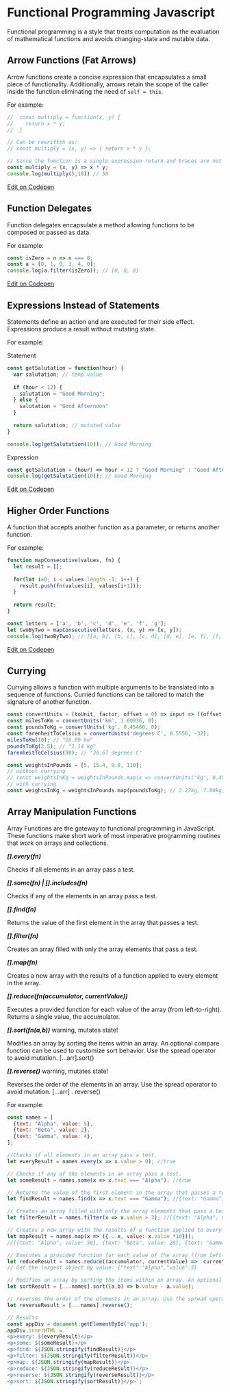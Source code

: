# Functional Programming Javascript

Functional programming is a style that treats computation as the evaluation of mathematical functions and avoids changing-state and mutable data.

## Arrow Functions (Fat Arrows)

Arrow functions create a concise expression that encapsulates a small piece of functionality. Additionally, arrows retain the scope of the caller inside the function eliminating the need of `self = this`.

For example:

```javascript
//  const multiply = function(x, y) {
//    return x * y;
//  }

// Can be rewritten as:
// const multiply = (x, y) => { return x * y };

// Since the function is a single expression return and braces are not needed:
const multiply = (x, y) => x * y;
console.log(multiply(5,10)) // 50
```

<a href="https://codepen.io/Bunlong/pen/QBgdJb" target="_blank">Edit on Codepen</a>

## Function Delegates

Function delegates encapsulate a method allowing functions to be composed or passed as data.

For example:

```javascript
const isZero = n => n === 0;
const a = [0, 1, 0, 3, 4, 0];
console.log(a.filter(isZero)); // [0, 0, 0]
```

<a href="https://codepen.io/Bunlong/pen/zLzNbd" target="_blank">Edit on Codepen</a>

## Expressions Instead of Statements

Statements define an action and are executed for their side effect. Expressions produce a result without mutating state.

For example:

Statement

```javascript
const getSalutation = function(hour) {
  var salutation; // temp value
  
  if (hour < 12) {
    salutation = "Good Morning";
  } else {
    salutation = "Good Afternoon"
  }
  
  return salutation; // mutated value
}

console.log(getSalutation(10)); // Good Morning
```

Expression

```javascript
const getSalutation = (hour) => hour < 12 ? "Good Morning" : "Good Afternoon";
console.log(getSalutation(10)); // Good Morning
```

<a href="https://codepen.io/Bunlong/pen/mjwWeY" target="_blank">Edit on Codepen</a>

## Higher Order Functions

A function that accepts another function as a parameter, or returns another function.

For example:

```javascript
function mapConsecutive(values, fn) {
  let result = [];
  
  for(let i=0; i < values.length -1; i++) {
    result.push(fn(values[i], values[i+1]));
  }
  
  return result;
}

const letters = ['a', 'b', 'c', 'd', 'e', 'f', 'g'];
let twoByTwo = mapConsecutive(letters, (x, y) => [x, y]);
console.log(twoByTwo); // [[a, b], [b, c], [c, d], [d, e], [e, f], [f, g]]
```

<a href="https://codepen.io/Bunlong/pen/JBJWRa" target="_blank">Edit on Codepen</a>

## Currying

Currying allows a function with multiple arguments to be translated into a sequence of functions. Curried functions can be tailored to match the signature of another function.

```javascript
const convertUnits = (toUnit, factor, offset = 0) => input => ((offset + input) * factor).toFixed(2).concat(toUnit);
const milesToKm = convertUnits('km', 1.60936, 0);
const poundsToKg = convertUnits('kg', 0.45460, 0);
const farenheitToCelsius = convertUnits('degrees C', 0.5556, -32);
milesToKm(10); // "16.09 km"
poundsToKg(2.5); // "1.14 kg"
farenheitToCelsius(98); // "36.67 degrees C"

const weightsInPounds = [5, 15.4, 9.8, 110];
// without currying
// const weightsInKg = weightsInPounds.map(x => convertUnits('kg', 0.45460, 0)(x));
// with currying
const weightsInKg = weightsInPounds.map(poundsToKg); // 2.27kg, 7.00kg, 4.46kg, 50.01kg
```

## Array Manipulation Functions

Array Functions are the gateway to functional programming in JavaScript. These functions make short work of most imperative programming routines that work on arrays and collections.

***[].every(fn)***

Checks if all elements in an array pass a test.

***[].some(fn) | [].includes(fn)***

Checks if any of the elements in an array pass a test.

***[].find(fn)***

Returns the value of the first element in the array that passes a test.

***[].filter(fn)***

Creates an array filled with only the array elements that pass a test.

***[].map(fn)***

Creates a new array with the results of a function applied to every element in the array.

***[].reduce(fn(accumulator, currentValue))***

Executes a provided function for each value of the array (from left-to-right). Returns a single value, the accumulator.

***[].sort(fn(a,b))*** warning, mutates state!

Modifies an array by sorting the items within an array. An optional compare function can be used to customize sort behavior. Use the spread operator to avoid mutation. [...arr].sort()

***[].reverse()*** warning, mutates state!

Reverses the order of the elements in an array. Use the spread operator to avoid mutation. [...arr] . reverse()

For example:

```javascript
const names = [
  {text: "Alpha", value: 5}, 
  {text: "Beta", value: 2}, 
  {text: "Gamma", value: 4},
];

//Checks if all elements in an array pass a test.
let everyResult = names.every(x => x.value > 0); //true

// Checks if any of the elements in an array pass a test.
let someResult = names.some(x => x.text === "Alpha"); //true

// Returns the value of the first element in the array that passes a test.
let findResult = names.find(x => x.text === "Gamma"); //{text: "Gamma", value: 4}

// Creates an array filled with only the array elements that pass a test.
let filterResult = names.filter(x => x.value > 3); //[{text: "Alpha", value: 5}, {text: "Gamma", value: 4}]

// Creates a new array with the results of a function applied to every element in the array.
let mapResult = names.map(x => ({...x, value: x.value *10}));
//[{text: "Alpha", value: 50}, {text: "Beta", value: 20}, {text: "Gamma", value: 40}];

// Executes a provided function for each value of the array (from left-to-right). The returns a single value, the accumulator.
let reduceResult = names.reduce((accumulator, currentValue) =>  currentValue.value > accumulator.value ? currentValue : accumulator);
// Get the largest object by value: {"text":"Alpha","value":5}

// Modifies an array by sorting the items within an array. An optional compare function can be used to customize sort behavior. Use the spread operator to avoid mutation. [...arr].sort()
let sortResult = [...names].sort((a,b) => b.value - a.value);

// reverses the order of the elements in an array. Use the spread operator to avoid mutation. [...arr].reverse()
let reverseResult = [...names].reverse();

// Results
const appDiv = document.getElementById('app');
appDiv.innerHTML = `
<p>every: ${everyResult}</p>
<p>some: ${someResult}</p>
<p>find: ${JSON.stringify(findResult)}</p>
<p>filter: ${JSON.stringify(filterResult)}</p>
<p>map: ${JSON.stringify(mapResult)}</p>
<p>reduce: ${JSON.stringify(reduceResult)}</p>
<p>reverse: ${JSON.stringify(reverseResult)}</p>
<p>sort: ${JSON.stringify(sortResult)}</p>`;
```
